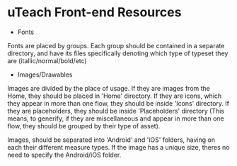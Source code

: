 # uTeach Front-end Resources

- Fonts

Fonts are placed by groups. Each group should be contained in a separate directory, and have its files specifically denoting which type of typeset they are (itallic/normal/bold/etc)

- Images/Drawables

Images are divided by the place of usage. If they are images from the Home, they should be placed in 'Home' directory. If they are icons, which they appear in more than one flow, they should be inside 'Icons' directory. If they are placeholders, they should be inside 'Placeholders' directory (This means, to generify, if they are miscellaneous and appear in more than one flow, they should be grouped by their type of asset).

Images, should be separated into 'Android' and 'iOS' folders, having on each their different measure types. If the image has a unique size, theres no need to specify the Android/iOS folder.
